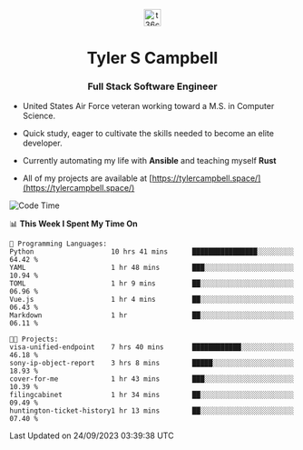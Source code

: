 <p align="center">
<a href="https://www.linkedin.com/in/t36campbell" target="blank"><img align="center" src="https://ik.imagekit.io/t36campbell/Portfolio/linkedin.png.original_m8bbGgPh6.png" alt="t36campbell" height="30" width="30" /></a>
</p>
<h1 align="center">Tyler S Campbell</h1>
<h3 align="center">Full Stack Software Engineer</h3>

* United States Air Force veteran working toward a M.S. in Computer Science.

* Quick study, eager to cultivate the skills needed to become an elite developer.

* Currently automating my life with **Ansible** and teaching myself **Rust**

* All of my projects are available at [https://tylercampbell.space/](https://tylercampbell.space/)

<!--START_SECTION:waka-->
![Code Time](http://img.shields.io/badge/Code%20Time-2%2C835%20hrs%2059%20mins-blue)

📊 **This Week I Spent My Time On** 

```text
💬 Programming Languages: 
Python                   10 hrs 41 mins      ████████████████░░░░░░░░░   64.42 % 
YAML                     1 hr 48 mins        ███░░░░░░░░░░░░░░░░░░░░░░   10.94 % 
TOML                     1 hr 9 mins         ██░░░░░░░░░░░░░░░░░░░░░░░   06.96 % 
Vue.js                   1 hr 4 mins         ██░░░░░░░░░░░░░░░░░░░░░░░   06.43 % 
Markdown                 1 hr                ██░░░░░░░░░░░░░░░░░░░░░░░   06.11 % 

🐱‍💻 Projects: 
visa-unified-endpoint    7 hrs 40 mins       ████████████░░░░░░░░░░░░░   46.18 % 
sony-ip-object-report    3 hrs 8 mins        █████░░░░░░░░░░░░░░░░░░░░   18.93 % 
cover-for-me             1 hr 43 mins        ███░░░░░░░░░░░░░░░░░░░░░░   10.39 % 
filingcabinet            1 hr 34 mins        ██░░░░░░░░░░░░░░░░░░░░░░░   09.49 % 
huntington-ticket-history1 hr 13 mins        ██░░░░░░░░░░░░░░░░░░░░░░░   07.40 % 
```


 Last Updated on 24/09/2023 03:39:38 UTC
<!--END_SECTION:waka-->

